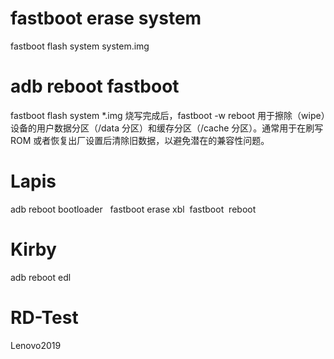 
# fastboot erase system
  fastboot flash system system.img

# adb reboot fastboot
  fastboot flash system *.img
  烧写完成后，fastboot -w  reboot
  用于擦除（wipe）设备的用户数据分区（/data 分区）和缓存分区（/cache 分区）。通常用于在刷写 ROM 或者恢复出厂设置后清除旧数据，以避免潜在的兼容性问题。


# Lapis
  adb reboot bootloader  
  fastboot erase xbl 
  fastboot  reboot

# Kirby
  adb reboot edl

# RD-Test
  Lenovo2019

